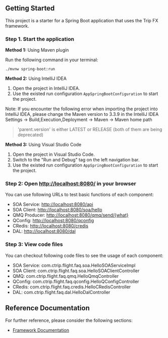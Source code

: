## Getting Started

This project is a starter for a Spring Boot application that uses the Trip FX framework.

### Step 1. Start the application

**Method 1:** Using Maven plugin

Run the following command in your terminal:

```shell
./mvnw spring-boot:run
```

**Method 2:** Using IntelliJ IDEA

1. Open the project in IntelliJ IDEA.
2. Use the existed run configuration `AppSpringBootConfiguration` to start the project.

Note: If you encounter the following error when importing the project into IntelliJ IDEA, please change the Maven version to 3.3.9 in the IntelliJ IDEA Settings -> Build,Execution,Deployment -> Maven -> Maven home path

> 'parent.version' is either LATEST or RELEASE (both of them are being deprecated)

**Method 3:** Using Visual Studio Code

1. Open the project in Visual Studio Code.
2. Switch to the "Run and Debug" tag on the left navigation bar.
3. Use the existed run configuration `AppSpringBootConfiguration` to start the project.

### Step 2: Open [http://localhost:8080/]() in your browser

You can use following URLs to test basic functions of each component:

- SOA Service: [http://localhost:8080/api](http://localhost:8080/api)
- SOA Client: [http://localhost:8080/soa/hello](http://localhost:8080/soa/hello)
- QMQ Producer: [http://localhost:8080/qmq/send/{what}](http://localhost:8080/qmq/send/{what})
- QConfig: [http://localhost:8080/qconfig](http://localhost:8080/qconfig)
- CRedis: [http://localhost:8080/credis](http://localhost:8080/credis)
- DAL: [http://localhost:8080/dal](http://localhost:8080/dal)

### Step 3: View code files

You can checkout following code files to see the usage of each component:

- SOA Service: com.ctrip.flight.faq.soa.HelloSOAServiceImpl
- SOA Client: com.ctrip.flight.faq.soa.HelloSOAClientController
- QMQ: com.ctrip.flight.faq.qmq.HelloQmqController
- QConfig: com.ctrip.flight.faq.qconfig.HelloQConfigController
- CRedis: com.ctrip.flight.faq.credis.HelloCRedisController
- DAL: com.ctrip.flight.faq.dal.HelloDalController

## Reference Documentation

For further reference, please consider the following sections:

* [Framework Documentation](http://fx/)
